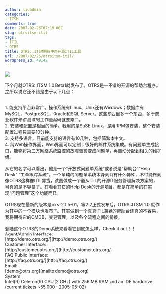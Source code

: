 ```yaml
---
author: liuadmin
categories:
- ITSM
comments: true
date: 2007-02-26T07:19:00Z
slug: otrsitsm-itil
tags:
- ITIL
- OTRS
title: OTRS::ITSM期待中的开源ITIL工具
url: /2007/02/26/otrsitsm-itil/
wordpress_id: 49142
---
```


[![](http://www.otrs.com/otrs-web/images/Standard//name.jpg)](http://www.otrs.com/otrs-web/images/Standard//name.jpg)<br /><br />下个月就OTRS::ITSM 1.0 Beta1就发布了。OTRS是一不错的开源的帮助台程序。之所以说它还不错是由于以下几点：<br />

<br />	
  1. 能支持平台非常广。操作系统有Linux、Unix还有Windows；数据库有MySQL，PostgreSQL，Oracle和SQL Server。这些东西里多一个东西，多于商业软件来讲测试的工作量起码就要乘二。
<br />	
  2. 安装和配置是相当的简单。我用的是SuSE Linux，是用RPM包安装，整个安装配置过程只需要10分钟。
<br />	
  3. 支持多语言，目前能支持的语言有10几种，包括简繁体中文。
<br />	
  4. 纯Web操作界面，Web界面可以定制；很好的邮件系统集成。有问题单生成接口，能够将第三方网络系统监控的故障告警变成问题单，再自动分配到相关的维护组。
<br /><br />从它的名字可以看出，他是一个“开放式问题单系统”或者说是“帮助台”“Help Desk” “工单跟踪系统”。一个单纯的问题单系统本身到没有什么特殊，不过能做到像OTRS这样像ITIL靠拢，试图做成一个遵从ITIL的开源IT服务管理解决方案的，可真的是不容易了。在看看其它的Help Desk的开源项目，都是在简单的在实现“问题管理”这个功能而已。<br /><br />OTRS现在最新的版本是otrs-2.1.5-01，等2.2正式发布后，OTRS::ITSM 1.0 就作为其中的一个模块也发布了。其实做到一个真真ITIL兼容的帮助台还真的不容易，我将期待它的CMDB，变更管理，以及各个流程之间的衔接。<br /><br />登陆这个OTRS的Demo系统来看看它到底怎么样，Check it out！！<br />Agent/Admin Interface:<br />[http://demo.otrs.org/](http://demo.otrs.org/)<br />Customer Interface:<br />[http://customer.otrs.org/](http://customer.otrs.org/)<br />FAQ Public Interface:<br />[http://faq.otrs.org/](http://faq.otrs.org/)<br />Email:<br />[demo@otrs.org](mailto:demo@otrs.org)<br />System:<br />Intel(R) Celeron(R) CPU (2 GHz) with 256 MB RAM and an IDE harddrive (current tickets ~55.000 - 2005-05-02)
